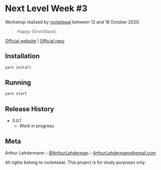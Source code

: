 # Next Level Week #3
Workshop realized by [rocketseat](https://rocketseat.com.br/) between 12 and 18 October 2020.

> Happy (OmniStack)

[Official website](https://nextlevelweek.com/episodios/omnistack/1/edicao/3) | [Official repo](https://github.com/rocketseat-education/nlw-03-omnistack)


## Installation

```sh
yarn install
```


## Running

```sh
yarn start
```


## Release History

* 0.0.1
    * Work in progress

## Meta

Arthur Lehdermann – [@ArthurLehderman](https://twitter.com/ArthurLehderman) – ArthurLehdermann@gmail.com

All rights belong to rocketseat. This project is for study purposes only.
